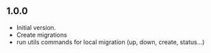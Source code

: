 ## 1.0.0

- Initial version.
- Create migrations
- run utils commands for local migration (up, down, create, status...)
